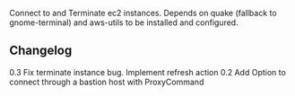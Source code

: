 Connect to and Terminate ec2 instances. Depends on quake (fallback to gnome-terminal) and aws-utils to be installed and configured.
 
## Changelog
0.3 Fix terminate instance bug. Implement refresh action
0.2 Add Option to connect through a bastion host with ProxyCommand
